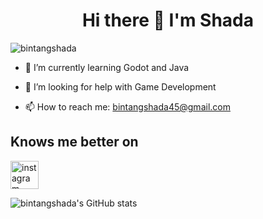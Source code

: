 # <h1 align="center">Hi there 👋 I'm Shada</h1>

<p align="left"> <img src="https://komarev.com/ghpvc/?username=bintangshada&label=Profile%20views&color=0e75b6&style=flat" alt="bintangshada" /> </p>


- 🌱 I’m currently learning Godot and Java

- 🤔 I’m looking for help with Game Development

- 📫 How to reach me: bintangshada45@gmail.com

## Knows me better on


[<img src="https://upload.wikimedia.org/wikipedia/commons/thumb/a/a5/Instagram_icon.png/240px-Instagram_icon.png" alt="instagram" style="width:45px"/>](https://instagram.com/kucingnya_shada)


![bintangshada's GitHub stats](https://github-readme-stats.vercel.app/api?username=bintangshada&show_icons=true&theme=merko)




<!--
**bintangshada/bintangshada** is a ✨ _special_ ✨ repository because its `README.md` (this file) appears on your GitHub profile.

Here are some ideas to get you started:

- 🔭 I’m currently working on ...

- 👯 I’m looking to collaborate on ...

- 💬 Ask me about ...

- 😄 Pronouns: ...
- ⚡ Fun fact: ...
-->
